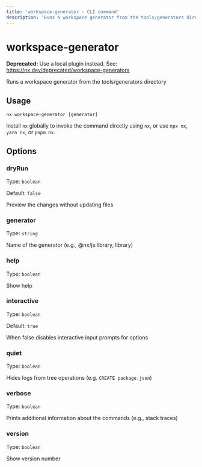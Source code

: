 ```yaml
---
title: 'workspace-generator - CLI command'
description: 'Runs a workspace generator from the tools/generators directory'
---
```


# workspace-generator

**Deprecated:** Use a local plugin instead. See: https://nx.dev/deprecated/workspace-generators

Runs a workspace generator from the tools/generators directory

## Usage

```shell
nx workspace-generator [generator]
```

Install `nx` globally to invoke the command directly using `nx`, or use `npx nx`, `yarn nx`, or `pnpm nx`.

## Options

### dryRun

Type: `boolean`

Default: `false`

Preview the changes without updating files

### generator

Type: `string`

Name of the generator (e.g., @nx/js:library, library)

### help

Type: `boolean`

Show help

### interactive

Type: `boolean`

Default: `true`

When false disables interactive input prompts for options

### quiet

Type: `boolean`

Hides logs from tree operations (e.g. `CREATE package.json`)

### verbose

Type: `boolean`

Prints additional information about the commands (e.g., stack traces)

### version

Type: `boolean`

Show version number

